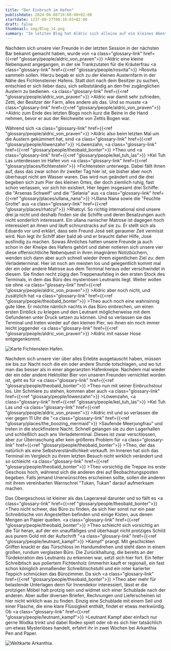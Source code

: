 ```yaml
---
title: "Der Einbruch im Hafen"
publishdate: 2024-06-08T10:00:00+02:00
startdate: 1237-09-27T00:10:03+02:00
draft: false
thumbnail: img/Blog_14.png
summary: "Im letzten Blog hat Aldric sich alleine auf ein kleines Abenteuer aufgemacht. Dabei hat er die Austernfarm in der Nähe des Fichtensteiner Hafens erkundet und auch deren Inhaber Zetti kennengelernt. Heute erfahren wir, was unsere anderen drei Freunde in der Zwischenzeit getrieben haben. Warum das alles in einem Einbruch geendet hat, erfahrt ihr hier:"
---
```


Nachdem sich unsere vier Freunde in der letzten Session in der nächsten Bar bekannt gemacht haben, wurde von <a class="glossary-link" href={{<ref "glossary/people/aldric_von_praven">}} >Aldric</a> eine kleine Nebenquest angegangen, in der sie Trankzutaten für die Kräuterfrau <a class="glossary-link" href={{<ref "glossary/people/rosvita">}} >Rosvita</a> sammeln sollen. Hierzu begab er sich zu der kleinen Austernfarm in der Nähe des Fichtensteiner Hafens. Statt dort nach dem Besitzer zu suchen, entschied er sich lieber dazu, sich selbstständig an den frei zugänglichen Austern zu bedienen. <a class="glossary-link" href={{<ref "glossary/people/aldric_von_praven">}} >Aldric</a> war damit sehr zufrieden, Zetti, der Besitzer der Farm, alles andere als das. Und so musste <a class="glossary-link" href={{<ref "glossary/people/aldric_von_praven">}} >Aldric</a> zum Ende des letzten Blogs noch kurz die Beine in die Hand nehmen, bevor er aus der Reichweite von Zettis Bogen war.

Während sich <a class="glossary-link" href={{<ref "glossary/people/aldric_von_praven">}} >Aldric</a> also beim letzten Mal um die Austern gekümmert hat, sind <a class="glossary-link" href={{<ref "glossary/people/löwenzahn">}} >Löwenzahn</a>, <a class="glossary-link" href={{<ref "glossary/people/theobald_bonter">}} >Theo</a> und <a class="glossary-link" href={{<ref "glossary/people/kel_tuh_las">}} >Kel Tuh Las</a> unterdessen im Hafen von <a class="glossary-link" href={{<ref "glossary/places/fichtenstein">}} >Fichtenstein</a> unterwegs. Dabei fällt ihnen auf, dass das zwar schon ihr zweiter Tag hier ist, sie bisher aber noch überhaupt nicht am Wasser waren. Das wird nun geändert und die drei begeben sich zum Pier des kleinen Ortes, der doch ziemlich ruhig, fast schon verlassen, vor sich hin existiert. Hier liegen insgesamt drei Schiffe: die "Arsenas Schweif" und die "Selania" aus <a class="glossary-link" href={{<ref "glossary/places/ullana_nana">}} >Ullana Nana</a> sowie die "Feuchte Grotte" aus <a class="glossary-link" href={{<ref "glossary/places/rhatcyl">}} >Rhatcyl</a>. So richtig international sind unsere drei ja nicht und deshalb finden sie die Schiffe und deren Besatzungen auch nicht sonderlich interessant. Ein ullana nanischer Matrose ist dagegen hoch interessiert an ihnen und läuft schnurstracks auf sie zu. Er stellt sich als Eduardo vor und erklärt, dass sein Freund José seit geraumer Zeit vermisst wird. Nun legt ihr Schiff aber bald ab und er braucht daher Hilfe, José ausfindig zu machen. Sowas Ähnliches hatten unsere Freunde ja auch schon in der Kneipe des Hafens gehört und daher notieren sich unsere vier diese offensichtliche Nebenquest in ihren imaginären Notizbüchern, wenden sich dann aber auch schnell wieder ihrem eigentlichen Ziel zu: dem Verladeterminal. Hier ist noch am meisten los und gelegentlich kommt mal der ein oder andere Matrose aus dem Terminal heraus oder verschwindet in diesem. Sie finden recht zügig den Treppenaufstieg in den ersten Stock des Terminals, in dem das Büro des mysteriösen Leutnants liegt. Weiter wollen sie ohne <a class="glossary-link" href={{<ref "glossary/people/aldric_von_praven">}} >Aldric</a> aber noch nicht, und zusätzlich hat <a class="glossary-link" href={{<ref "glossary/people/theobald_bonter">}} >Theo</a> auch noch eine wahnsinnig gute Idee. Er möchte nämlich nachts in das Büro einbrechen, um einen ersten Einblick zu kriegen und den Leutnant möglicherweise mit dem Gefundenen unter Druck setzen zu können. Und so verlassen sie das Terminal und treten wieder auf den kleinen Pier, wo ihnen ein noch immer leicht joggender <a class="glossary-link" href={{<ref "glossary/people/aldric_von_praven">}} >Aldric</a> mit nasser Hose entgegenkommt.

<div class="img-max center">
    <img class="img-fluid" title="Karte Fichtenstein Hafen" alt="Karte Fichtenstein Hafen." src="/img/fichtenstein_hafen.jpg" />
</div>

Nachdem sich unsere vier über alles Erlebte ausgetauscht haben, müssen sie bis zur Nacht noch die ein oder andere Stunde totschlagen, und wo tut man das besser als in einer abgeranzten Hafenkneipe. Nachdem mal wieder der ein oder andere Hektoliter Bier von unseren Freunden vernichtet worden ist, geht es für <a class="glossary-link" href={{<ref "glossary/people/theobald_bonter">}} >Theo</a> nun mit seiner Einbruchstour los. Um Schmiere zu stehen, kommen aber auch <a class="glossary-link" href={{<ref "glossary/people/löwenzahn">}} >Löwenzahn</a>, <a class="glossary-link" href={{<ref "glossary/people/kel_tuh_las">}} >Kel Tuh Las</a> und <a class="glossary-link" href={{<ref "glossary/people/aldric_von_praven">}} >Aldric</a> mit und so verlassen die vier gegen 11 Uhr die "<a class="glossary-link" href={{<ref "glossary/places/the_boozing_mermaid">}} >Saufende Meerjungfrau</a>" und treten in die stockfinstere Nacht. Schnell gelangen sie zu den Lagerhallen und schließlich auch ans Verladeterminal. Dieses ist zwar verschlossen, aber zur Überraschung aller kein größeres Problem für <a class="glossary-link" href={{<ref "glossary/people/theobald_bonter">}} >Theo</a>, der das natürlich als eine Selbstverständlichkeit verkauft. Im Inneren hat sich das Terminal im Vergleich zu ihrem letzten Besuch nicht wirklich verändert und so schleicht <a class="glossary-link" href={{<ref "glossary/people/theobald_bonter">}} >Theo</a> vorsichtig die Treppe ins erste Geschoss hoch, während sich die anderen drei auf Beobachtungsposten begeben. Falls jemand Unerwünschtes erscheinen sollte, sollen die anderen mit ihrem vereinbarten Warnschrei "Tukan, Tukan" darauf aufmerksam machen.

Das Obergeschoss ist kleiner als das Lagerareal darunter und so fällt es <a class="glossary-link" href={{<ref "glossary/people/theobald_bonter">}} >Theo</a> nicht schwer, das Büro zu finden, da sich hier sonst nur ein paar Schreibtische von Angestellten befinden und einige Kisten, aus denen Mengen an Papier quellen. <a class="glossary-link" href={{<ref "glossary/people/theobald_bonter">}} >Theo</a> schleicht sich vorsichtig an die Tür heran, auf der ein unauffälliges und überhaupt nicht protziges Schild aus purem Gold mit der Aufschrift "<a class="glossary-link" href={{<ref "glossary/people/leutnant_kampf">}} >Kampf</a>" prangt. Mit geschickten Griffen knackt er das Türschloss im Handumdrehen und steht dann in einem großen, rundum verglasten Büro. Die Zurückhaltung, die bereits an der Türdekoration des Leutnants zu erkennen war, setzt sich hier fort. Ein fetter Schreibtisch aus poliertem Fichtenholz (immerhin kauft er regional), ein fast schon königlich anmaßender Schreibtischstuhl und ein roter karierter Teppich schmücken das Bürozimmer. Da sich <a class="glossary-link" href={{<ref "glossary/people/theobald_bonter">}} >Theo</a> aber mehr für belastende Unterlagen denn für Innendekor interessiert, lässt er die protzigen Möbel halt protzig sein und widmet sich einer Schublade nach der anderen. Aber außer diversen Briefen, Rechnungen und Lieferscheinen ist hier nicht wirklich was zu finden. Einzig eine Schublade mit einem Seil und einer Flasche, die eine klare Flüssigkeit enthält, findet er etwas merkwürdig. Ob <a class="glossary-link" href={{<ref "glossary/people/leutnant_kampf">}} >Leutnant Kampf</a> aber einfach nur gerne Wodka trinkt und dabei Rodeo spielt oder ob es sich hier tatsächlich um etwas Mysteriöses handelt, erfahrt ihr in zwei Wochen bei Arkanthia Pen and Paper.

<div class="img-max center">
  <img class="img-fluid" title="Weltkarte Arkanthia" alt="Weltkarte Arkanthia." src="/img/Arkanthia_Full_Map_Fichtenstein_Hafen.jpg" />
</div>



